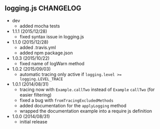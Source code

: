 ## logging.js CHANGELOG

* dev
  - added mocha tests
* 1.1.1 (2015/12/28)
  - fixed syntax issue in logging.js
* 1.1.0 (2015/12/28)
  - added .travis.yml
  - added npm package.json
* 1.0.3 (2015/10/22)
  - fixed name of logWarn method
* 1.0.2 (2015/09/03)
  - automatic tracing only active if `logging.level >= logging.LEVEL_TRACE`
* 1.0.1 (2014/08/31)
  - tracing now with `Example.callTwo` instead of `Example` `callTwo` (for easier filtering)
  - fixed a bug with `fromTracingExcludedMethods`
  - added documentation for the `applyLogging` method
  - wrapped the documentation example into a require js definition
* 1.0.0 (2014/08/31)
  - initial release


